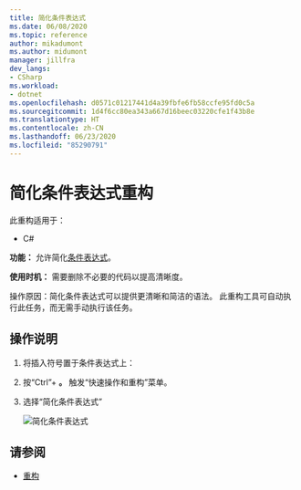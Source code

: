 ```yaml
---
title: 简化条件表达式
ms.date: 06/08/2020
ms.topic: reference
author: mikadumont
ms.author: midumont
manager: jillfra
dev_langs:
- CSharp
ms.workload:
- dotnet
ms.openlocfilehash: d0571c01217441d4a39fbfe6fb58ccfe95fd0c5a
ms.sourcegitcommit: 1d4f6cc80ea343a667d16beec03220cfe1f43b8e
ms.translationtype: HT
ms.contentlocale: zh-CN
ms.lasthandoff: 06/23/2020
ms.locfileid: "85290791"
---
```

# <a name="simplify-conditional-expression-refactoring"></a>简化条件表达式重构

此重构适用于：

- C#

**功能：** 允许简化[条件表达式](https://docs.microsoft.com/dotnet/csharp/language-reference/operators/conditional-operator)。

**使用时机：** 需要删除不必要的代码以提高清晰度。

操作原因：简化条件表达式可以提供更清晰和简洁的语法。 此重构工具可自动执行此任务，而无需手动执行该任务。

## <a name="how-to"></a>操作说明

1. 将插入符号置于条件表达式上：

2. 按“Ctrl”+ **。** 触发“快速操作和重构”菜单。

3. 选择“简化条件表达式”

    ![简化条件表达式](media/simplify-conditional-expression.png)

## <a name="see-also"></a>请参阅

- [重构](../refactoring-in-visual-studio.md)